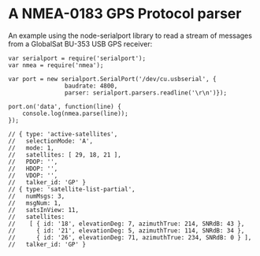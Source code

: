 A NMEA-0183 GPS Protocol parser
===============================

An example using the node-serialport library to read a stream of messages
from a GlobalSat BU-353 USB GPS receiver:

````
var serialport = require('serialport');
var nmea = require('nmea');

var port = new serialport.SerialPort('/dev/cu.usbserial', {
                baudrate: 4800,
                parser: serialport.parsers.readline('\r\n')});
    
port.on('data', function(line) {
    console.log(nmea.parse(line));
});

// { type: 'active-satellites',
//   selectionMode: 'A',
//   mode: 1,
//   satellites: [ 29, 18, 21 ],
//   PDOP: '',
//   HDOP: '',
//   VDOP: '',
//   talker_id: 'GP' }
// { type: 'satellite-list-partial',
//   numMsgs: 3,
//   msgNum: 1,
//   satsInView: 11,
//   satellites: 
//    [ { id: '18', elevationDeg: 7, azimuthTrue: 214, SNRdB: 43 },
//      { id: '21', elevationDeg: 5, azimuthTrue: 114, SNRdB: 34 },
//      { id: '26', elevationDeg: 71, azimuthTrue: 234, SNRdB: 0 } ],
//   talker_id: 'GP' }

````